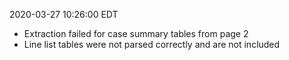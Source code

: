 2020-03-27 10:26:00 EDT


- Extraction failed for case summary tables from page 2
- Line list tables were not parsed correctly and are not included
